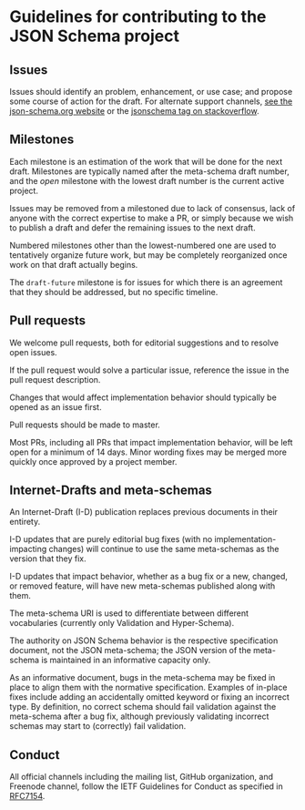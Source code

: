 # Guidelines for contributing to the JSON Schema project

## Issues

Issues should identify an problem, enhancement, or use case; and propose some course of action for the draft. For alternate support channels, [see the json-schema.org website](http://json-schema.org/) or the [jsonschema tag on stackoverflow](https://stackoverflow.com/tags/jsonschema).

## Milestones

Each milestone is an estimation of the work that will be done for the next draft.  Milestones are typically named after the meta-schema draft number, and the *open* milestone with the lowest draft number is the current active project.

Issues may be removed from a milestoned due to lack of consensus, lack of anyone with the correct expertise to make a PR, or simply because we wish to publish a draft and defer the remaining issues to the next draft.

Numbered milestones other than the lowest-numbered one are used to tentatively organize future work, but may be completely reorganized once work on that draft actually begins.

The `draft-future` milestone is for issues for which there is an agreement that they should be addressed, but no specific timeline.

## Pull requests

We welcome pull requests, both for editorial suggestions and to resolve open issues.

If the pull request would solve a particular issue, reference the issue in the pull request description.

Changes that would affect implementation behavior should typically be opened as an issue first.

Pull requests should be made to master.

Most PRs, including all PRs that impact implementation behavior, will be left open for a minimum of 14 days.  Minor wording fixes may be merged more quickly once approved by a project member.

## Internet-Drafts and meta-schemas

An Internet-Draft (I-D) publication replaces previous documents in their entirety.

I-D updates that are purely editorial bug fixes (with no implementation-impacting changes) will continue to use the same meta-schemas as the version that they fix.

I-D updates that impact behavior, whether as a bug fix or a new, changed, or removed feature, will have new meta-schemas published along with them.

The meta-schema URI is used to differentiate between different vocabularies (currently only Validation and Hyper-Schema).

The authority on JSON Schema behavior is the respective specification document, not the JSON meta-schema; the JSON version of the meta-schema is maintained in an informative capacity only.

As an informative document, bugs in the meta-schema may be fixed in place to align them with the normative specification.  Examples of in-place fixes include adding an accidentally omitted keyword or fixing an incorrect type.  By definition, no correct schema should fail validation against the meta-schema after a bug fix, although previously validating incorrect schemas may start to (correctly) fail validation.

## Conduct

All official channels including the mailing list, GitHub organization, and Freenode channel, follow the IETF Guidelines for Conduct as specified in [RFC7154](https://tools.ietf.org/html/rfc7154).
